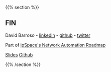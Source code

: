---
---

{{% section %}}

## FIN

David Barroso - [linkedin](https://www.linkedin.com/in/dbarrosop) - [github](https://github.com/dbarrosop/) - [twitter](https://twitter.com/dbarrosop)

Part of [ipSpace's Network Automation Roadmap](https://www.ipspace.net/Nornir)

[Slides](https://nornir.tech/nornir3_demo) [Github](https://github.com/nornir-automation/nornir3_demo)

{{% /section %}}
